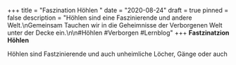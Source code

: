 +++
title = "Faszination Höhlen "
date = "2020-08-24"
draft = true
pinned = false
description = "Höhlen sind eine Faszinierende und andere Welt.\nGemeinsam Tauchen wir in die Geheimnisse der Verborgenen Welt unter der Decke ein.\n\n#Höhlen #Verborgen #Lernblog"
+++
**Fastzinatzion Höhlen**

Höhlen sind Fastzinierende und auch unheimliche Löcher, Gänge oder auch